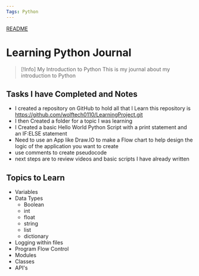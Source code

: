 ```yaml
---
Tags: Python
---
```

[README](../README.md)
# Learning Python Journal



> [!Info] My Introduction to Python
> This is my journal about my introduction to Python
> 

## Tasks I have Completed and Notes
- I created a repository on GitHub to hold all that I Learn this repository is https://github.com/wolftech0110/LearningProject.git
- I then Created a folder for a topic I was learning 
- I Created a basic Hello World Python Script with a print statement and an IF:ELSE  statement
- Need  to use an App like Draw.IO to make a Flow chart to help design the logic of the application you want to create
- use comments to create pseudocode
- next steps are to review videos and basic scripts I have already written

## Topics to Learn
- Variables
- Data Types
	- Boolean
	- int
	- float
	- string
	- list
	- dictionary
- Logging within files
- Program Flow Control
- Modules
- Classes
- API's


